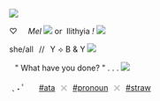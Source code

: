 ![](https://files.catbox.moe/e06avv.png)


♡‎ ‎ ‎ ‎ ‎ *Mel* ![](https://files.catbox.moe/81ewcr.gif) or‎ ‎ Ilithyia *!* ![](https://files.catbox.moe/kwz7jx.gif)

she/all⠀//⠀Y ⟢ B & Y ![](https://file.garden/Zj8MKPoh-G9Y8EJE/pixels/blue/IMG_4346.gif)

⠀" What have you done? " . . . ![](https://files.catbox.moe/8767jj.gif)
⠀⠀⠀⠀ ⠀⠀⠀⠀⠀⠀⠀⠀⠀⠀⠀⠀⠀⠀ ⠀⠀⠀⠀⠀

﹑˖ ﾟ ⠀⠀[#ata](https://emisoaaa.atabook.org/)⠀𓏴⠀[#pronoun](https://en.pronouns.page/@Ilithyia)⠀𓏴⠀[#straw](https://spawnprayerr.straw.page)
